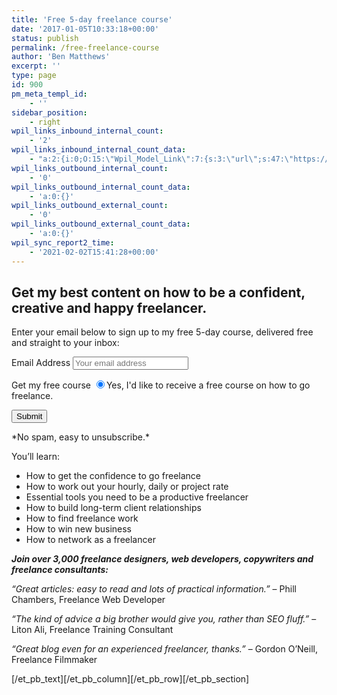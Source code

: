 ```yaml
---
title: 'Free 5-day freelance course'
date: '2017-01-05T10:33:18+00:00'
status: publish
permalink: /free-freelance-course
author: 'Ben Matthews'
excerpt: ''
type: page
id: 900
pm_meta_templ_id:
    - ''
sidebar_position:
    - right
wpil_links_inbound_internal_count:
    - '2'
wpil_links_inbound_internal_count_data:
    - "a:2:{i:0;O:15:\"Wpil_Model_Link\":7:{s:3:\"url\";s:47:\"https://benrmatthews.com/free-freelance-course/\";s:4:\"host\";s:16:\"benrmatthews.com\";s:8:\"internal\";b:1;s:4:\"post\";O:15:\"Wpil_Model_Post\":7:{s:2:\"id\";s:4:\"1217\";s:5:\"title\";N;s:4:\"type\";s:4:\"post\";s:6:\"status\";N;s:7:\"content\";N;s:5:\"links\";N;s:4:\"slug\";N;}s:6:\"anchor\";s:49:\"Take my free 5-day&nbsp;course on going freelance\";s:15:\"added_by_plugin\";b:0;s:8:\"location\";s:7:\"content\";}i:1;O:15:\"Wpil_Model_Link\":7:{s:3:\"url\";s:47:\"https://benrmatthews.com/free-freelance-course/\";s:4:\"host\";s:16:\"benrmatthews.com\";s:8:\"internal\";b:1;s:4:\"post\";O:15:\"Wpil_Model_Post\":7:{s:2:\"id\";s:1:\"7\";s:5:\"title\";N;s:4:\"type\";s:4:\"post\";s:6:\"status\";N;s:7:\"content\";N;s:5:\"links\";N;s:4:\"slug\";N;}s:6:\"anchor\";s:14:\"sign up\_here.\";s:15:\"added_by_plugin\";b:0;s:8:\"location\";s:7:\"content\";}}"
wpil_links_outbound_internal_count:
    - '0'
wpil_links_outbound_internal_count_data:
    - 'a:0:{}'
wpil_links_outbound_external_count:
    - '0'
wpil_links_outbound_external_count_data:
    - 'a:0:{}'
wpil_sync_report2_time:
    - '2021-02-02T15:41:28+00:00'
---
```

Get my best content on how to be a confident, creative and happy freelancer.
----------------------------------------------------------------------------

Enter your email below to sign up to my free 5-day course, delivered free and straight to your inbox:

<script>(function() {
	window.mc4wp = window.mc4wp || {
		listeners: [],
		forms: {
			on: function(evt, cb) {
				window.mc4wp.listeners.push(
					{
						event   : evt,
						callback: cb
					}
				);
			}
		}
	}
})();
</script>

<form class="mc4wp-form mc4wp-form-1526 mc4wp-form-theme mc4wp-form-theme-red" data-id="1526" data-name="Default sign-up form" id="mc4wp-form-10" method="post"><div class="mc4wp-form-fields"> <label>Email Address</label> <input name="EMAIL" placeholder="Your email address" required="" type="email"></input>

 <label>Get my free course</label> <label> <input checked="checked" name="MMERGE1" type="radio" value="Yes, I'd like to receive a free 30 day course on how to go freelance."></input><span>Yes, I'd like to receive a free course on how to go freelance.</span> </label>

 <input type="submit" value="Submit"></input>

 </div><label style="display: none !important;">Leave this field empty if you're human: <input autocomplete="off" name="_mc4wp_honeypot" tabindex="-1" type="text" value=""></input></label><input name="_mc4wp_timestamp" type="hidden" value="1617708154"></input><input name="_mc4wp_form_id" type="hidden" value="1526"></input><input name="_mc4wp_form_element_id" type="hidden" value="mc4wp-form-10"></input><div class="mc4wp-response"></div></form>*No spam, easy to unsubscribe.*

You’ll learn:

- How to get the confidence to go freelance
- How to work out your hourly, daily or project rate
- Essential tools you need to be a productive freelancer
- How to build long-term client relationships
- How to find freelance work
- How to win new business
- How to network as a freelancer

***Join over 3,000 freelance designers, web developers, copywriters and freelance consultants:***

*“Great articles: easy to read and lots of practical information.”* – Phill Chambers, Freelance Web Developer

*“The kind of advice a big brother would give you, rather than SEO fluff.”* – Liton Ali, Freelance Training Consultant

*“Great blog even for an experienced freelancer, thanks.”* – Gordon O’Neill, Freelance Filmmaker

\[/et\_pb\_text\]\[/et\_pb\_column\]\[/et\_pb\_row\]\[/et\_pb\_section\]